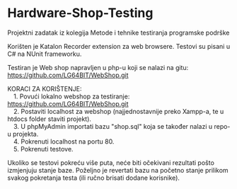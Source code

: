 # Hardware-Shop-Testing
Projektni zadatak iz kolegija Metode i tehnike testiranja programske podrške

Korišten je Katalon Recorder extension za web browsere.
Testovi su pisani u C# na NUnit frameworku.

Testiran je Web shop napravljen u php-u koji se nalazi na gitu: https://github.com/LG64BIT/WebShop.git

KORACI ZA KORIŠTENJE:<br>
    &emsp;1. Povući lokalno webshop za testiranje: https://github.com/LG64BIT/WebShop.git<br>
    &emsp;2. Postaviti localhost za webshop (najjednostavnije preko Xampp-a, te u htdocs folder staviti projekt).<br>
    &emsp;3. U phpMyAdmin importati bazu "shop.sql" koja se također nalazi u repo-u projekta.<br>
    &emsp;4. Pokrenuti localhost na portu 80.<br>
    &emsp;5. Pokrenuti testove.<br>

Ukoliko se testovi pokreću više puta, neće biti očekivani rezultati pošto izmjenjuju stanje baze.
Poželjno je revertati bazu na početno stanje prilikom svakog pokretanja testa (ili ručno brisati dodane korisnike).
